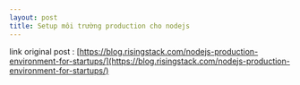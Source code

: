 ```yaml
---
layout: post
title: Setup môi trường production cho nodejs
---
```


link original post : [https://blog.risingstack.com/nodejs-production-environment-for-startups/](https://blog.risingstack.com/nodejs-production-environment-for-startups/)